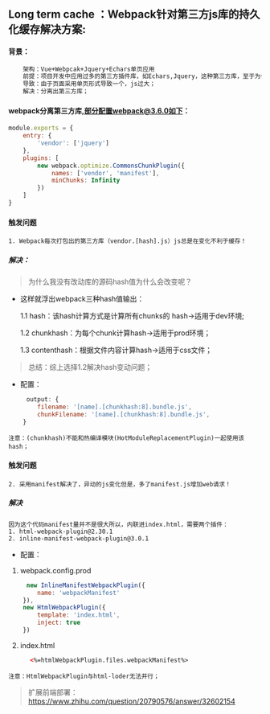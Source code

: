 ## Long term cache ：Webpack针对第三方js库的持久化缓存解决方案:

#### 背景：
``` bash
    架构：Vue+Webpcak+Jquery+Echars单页应用
    前提：项目开发中应用过多的第三方插件库，如Echars,Jquery，这种第三方库，至于为什么项目中引入这些库有些事历史原因有些则是需求原因；
    导致：由于页面采用单页形式导致一个，js过大；
    解决：分离出第三方库；
```
#### webpack分离第三方库,部分配置webpack@3.6.0如下：
```js
module.exports = {
    entry: {
        'vendor': ['jquery']
    },   
    plugins: [
        new webpack.optimize.CommonsChunkPlugin({
            names: ['vendor', 'manifest'],
            minChunks: Infinity
        })
    ]
}
```
#### 触发问题
    1. Webpack每次打包出的第三方库（vendor.[hash].js）js总是在变化不利于缓存！
    
##### 解决：
>为什么我没有改动库的源码hash值为什么会改变呢？

* 这样就浮出webpack三种hash值输出：

    1.1 hash：该hash计算方式是计算所有chunks的 hash->适用于dev环境;

    1.2 chunkhash：为每个chunk计算hash->适用于prod环境；
    
    1.3 contenthash：根据文件内容计算hash->适用于css文件；

>总结：综上选择1.2解决hash变动问题；

* 配置：
```js
     output: {
        filename: '[name].[chunkhash:8].bundle.js',
        chunkFilename: '[name].[chunkhash:8].bundle.js',
    }
```
    注意：(chunkhash)不能和热编译模块(HotModuleReplacementPlugin)一起使用该hash；

#### 触发问题      
    2. 采用manifest解决了，异动的js变化但是，多了manifest.js增加web请求！
##### 解决
    因为这个代码manifest量并不是很大所以，内联进index.html，需要两个插件：
    1. html-webpack-plugin@2.30.1
    2. inline-manifest-webpack-plugin@3.0.1
* 配置：
1. webpack.config.prod
```js
     new InlineManifestWebpackPlugin({
        name: 'webpackManifest'
    }),
    new HtmlWebpackPlugin({
        template: 'index.html', 
        inject: true
    })
```
2. index.html
```html
      <%=htmlWebpackPlugin.files.webpackManifest%>
```
    
    注意：HtmlWebpackPlugin与html-loder无法并行；
>扩展前端部署：https://www.zhihu.com/question/20790576/answer/32602154
    